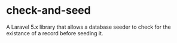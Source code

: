# check-and-seed
A Laravel 5.x library that allows a database seeder to check for the existance of a record before seeding it.
